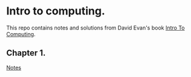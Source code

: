 # Intro to computing.

This repo contains notes and solutions from David Evan's book  [Intro To Computing](http://computingbook.org/).

## Chapter 1.

[Notes](chapters/chapter-1/chapter-1-summary.md.md)
